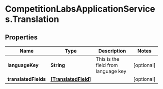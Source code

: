 # CompetitionLabsApplicationServices.Translation

## Properties

Name | Type | Description | Notes
------------ | ------------- | ------------- | -------------
**languageKey** | **String** | This is the field from language key | [optional] 
**translatedFields** | [**[TranslatedField]**](TranslatedField.md) |  | [optional] 


